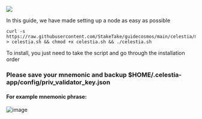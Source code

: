 ![](https://i.yapx.ru/RTuEU.jpg)


In this guide, we have made setting up a node as easy as possible

    curl -s https://raw.githubusercontent.com/StakeTake/guidecosmos/main/celestia/mamaki/celestia > celestia.sh && chmod +x celestia.sh && ./celestia.sh
To install, you just need to take the script and go through the installation order
### Please save your mnemonic and backup $HOME/.celestia-app/config/priv_validator_key.json
#### For example mnemonic phrase:
![image](https://user-images.githubusercontent.com/93165931/184551172-16cb2f1a-3145-4e5b-8092-c966e2f3e5ef.png)
